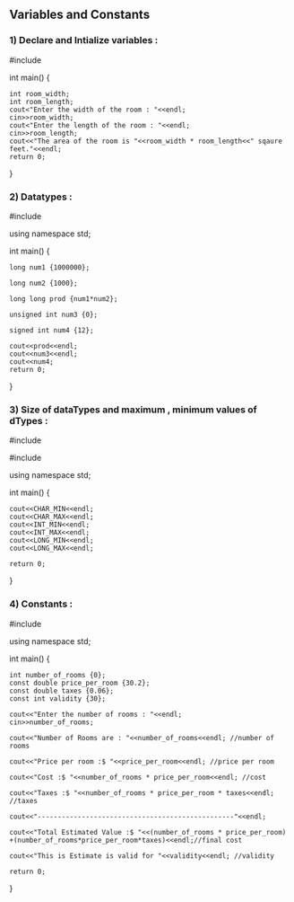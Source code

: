 ## **Variables and Constants**

### **1) Declare and Intialize variables** :

 #include <iostream>

int main() {
    
    int room_width;
    int room_length;
    cout<"Enter the width of the room : "<<endl;
    cin>>room_width;
    cout<"Enter the length of the room : "<<endl;
    cin>>room_length;
    cout<<"The area of the room is "<<room_width * room_length<<" sqaure feet."<<endl;
    return 0;

}
 
### **2) Datatypes** :
 
 #include <iostream>

using namespace std;

int main() {
 
    long num1 {1000000};
 
    long num2 {1000};

    long long prod {num1*num2};
 
    unsigned int num3 {0};
 
    signed int num4 {12};
    
    cout<<prod<<endl;
    cout<<num3<<endl;
    cout<<num4;
    return 0;
}  

### **3) Size of dataTypes and maximum , minimum values of dTypes** :
  
#include <iostream>
 
#include <climits>
 
using namespace std;

int main() {
 
    cout<<CHAR_MIN<<endl;
    cout<<CHAR_MAX<<endl;
    cout<<INT_MIN<<endl;
    cout<<INT_MAX<<endl;
    cout<<LONG_MIN<<endl;
    cout<<LONG_MAX<<endl;
 
    return 0;
}
 
### **4) Constants** :
 
#include <iostream>

using namespace std;

int main() {
    
    int number_of_rooms {0};
    const double price_per_room {30.2};
    const double taxes {0.06};
    const int validity {30};
    
    cout<<"Enter the number of rooms : "<<endl;
    cin>>number_of_rooms;
    
    cout<<"Number of Rooms are : "<<number_of_rooms<<endl; //number of rooms
    
    cout<<"Price per room :$ "<<price_per_room<<endl; //price per room
    
    cout<<"Cost :$ "<<number_of_rooms * price_per_room<<endl; //cost
    
    cout<<"Taxes :$ "<<number_of_rooms * price_per_room * taxes<<endl; //taxes
    
    cout<<"-------------------------------------------------"<<endl;
    
    cout<<"Total Estimated Value :$ "<<(number_of_rooms * price_per_room) +(number_of_rooms*price_per_room*taxes)<<endl;//final cost
    
    cout<<"This is Estimate is valid for "<<validity<<endl; //validity
    
    return 0;
}
